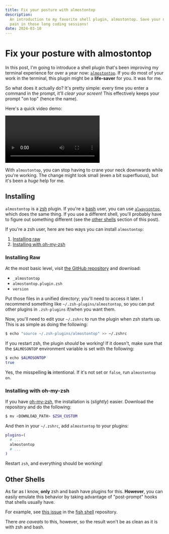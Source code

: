 ```yaml
---
title: Fix your posture with almostontop
description:
  An introduction to my favorite shell plugin, almostontop. Save your neck the
  pain in those long coding sessions!
date: 2024-03-10
---
```


# Fix your posture with almostontop

In this post, I'm going to introduce a shell plugin that's been improving my
terminal experience for over a year now:
[`almostontop`](https://github.com/Valiev/almostontop). If you do most of your
work in the terminal, this plugin might be a **life-saver** for you. It was for
me.

So what does it actually do? It's pretty simple: every time you enter a command
in the prompt, it'll _clear your screen_! This effectively keeps your prompt "on
top" (hence the name).

Here's a quick video demo:

<video controls>
  <source src="/img/almostontop/demo.mp4" type="video/mp4" />
  <p>
    Your browser doesn't support HTML video. Here is a
    <a href="/img/almostontop/demo.mp4" download="/img/almostontop/demo.mp4">link to the video</a> instead.
  </p>
</video>

With `almostontop`, you can stop having to crane your neck downwards while
you're working. The change might look small (even a bit superfluous), but it's
been a _huge_ help for me.

## Installing

`almostontop` is a [zsh](https://zsh.sourceforge.io/) plugin. If you're a
[bash](https://www.gnu.org/software/bash/) user, you can use
[`alwaysontop`](https://github.com/swirepe/alwaysontop), which does the same
thing. If you use a different shell, you'll probably have to figure out
something different (see the [other shells](#other-shells) section of this
post).

If you're a zsh user, here are two ways you can install `almostontop`:

1. [Installing raw](#installing-raw)
2. [Installing with oh-my-zsh](#installing-with-oh-my-zsh)

### Installing Raw

At the most basic level, visit
[the GitHub repository](https://github.com/Valiev/almostontop) and download:

- `_almostontop`
- `almostontop.plugin.zsh`
- `version`

Put those files in a unified directory; you'll need to access it later. I
recommend something like `~/.zsh-plugins/almostontop`, so you can put other
plugins in `.zsh-plugins` if/when you want them.

Now, you'll need to edit your `~/.zshrc` to run the plugin when zsh starts up.
This is as simple as doing the following:

```bash
$ echo "source ~/.zsh-plugins/almostontop" >> ~/.zshrc
```

If you restart zsh, the plugin _should_ be working! If it doesn't, make sure
that the `$ALMOSONTOP` environment variable is set with the following:

```bash
$ echo $ALMOSONTOP
true
```

Yes, the misspelling **is** intentional. If it's not set or `false`, run
`almostontop on`.

### Installing with oh-my-zsh

If you have [oh-my-zsh](https://ohmyz.sh/), the installation is (_slightly_)
easier. Download the repository and do the following:

```bash
$ mv <DOWNLOAD_PATH> $ZSH_CUSTOM
```

And then in your `~/.zshrc`, add `almostontop` to your plugins:

```bash
plugins=(
  # ...
  almostontop
  # ...
)
```

Restart `zsh`, and everything should be working!

## Other Shells

As far as I know, **only** zsh and bash have plugins for this. **However**, you
can easily emulate this behavior by taking advantage of "post-prompt" hooks that
shells usually have.

For example, see
[this issue](https://github.com/fish-shell/fish-shell/discussions/8574) in the
[fish shell](https://github.com/fish-shell/fish-shell) repository.

There _are caveats_ to this, however, so the result won't be as clean as it is
with zsh and bash.
